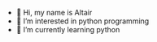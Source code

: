 - 👋 Hi, my name is Altair
- 👀 I’m interested in python programming
- 🌱 I’m currently learning python

<!---
Altair0100/Altair0100 is a ✨ special ✨ repository because its `README.md` (this file) appears on your GitHub profile.
You can click the Preview link to take a look at your changes.
--->
